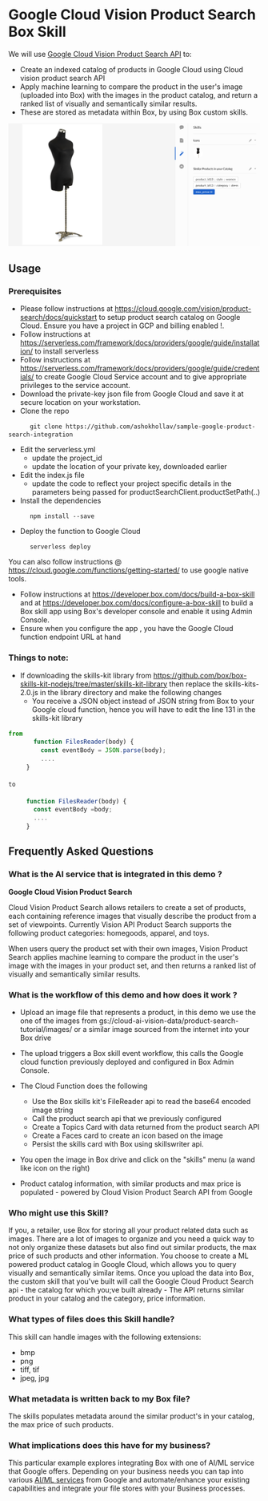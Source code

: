 # Google Cloud Vision Product Search Box Skill
We will use [Google Cloud Vision Product Search API](https://cloud.google.com/vision/product-search/docs/) to:
* Create an indexed catalog of products in Google Cloud using Cloud vision product search API
*  Apply machine learning to compare the product in the user's image (uploaded into Box) with the images in the product catalog, and return a ranked list of visually and semantically similar results.
* These are stored as metadata within Box, by using Box custom skills.

![Alt text](sample.png?raw=true "Box Skills view, similar products")

## Usage

### Prerequisites

* Please follow instructions at https://cloud.google.com/vision/product-search/docs/quickstart to setup product search catalog on Google Cloud. Ensure you have a project in GCP and billing enabled !. 
* Follow instructions at https://serverless.com/framework/docs/providers/google/guide/installation/ to install serverless
* Follow instructions at https://serverless.com/framework/docs/providers/google/guide/credentials/ to create Google Cloud Service account and to give appropriate privileges to the service account.
* Download the private-key json file from Google Cloud and save it at secure location on your workstation.
* Clone the repo
```
      git clone https://github.com/ashokhollav/sample-google-product-search-integration
```
* Edit the serverless.yml 
  * update the project_id
  * update the location of your private key, downloaded earlier
* Edit the index.js file
  * update the code to reflect your project specific details in the parameters being passed for     productSearchClient.productSetPath(..)
* Install the dependencies
```
      npm install --save

```
* Deploy the function to Google Cloud
```
      serverless deploy
```
      
You can also follow instructions @ https://cloud.google.com/functions/getting-started/ to use google native tools.

* Follow instructions at https://developer.box.com/docs/build-a-box-skill and at https://developer.box.com/docs/configure-a-box-skill to build a Box skill app using Box's developer console and enable it using Admin Console.
* Ensure when you configure the app , you have the Google Cloud function endpoint URL at hand

### Things to note:
* If downloading the skills-kit library from https://github.com/box/box-skills-kit-nodejs/tree/master/skills-kit-library then replace the skills-kits-2.0.js in the library directory and make the following changes
  * You receive a JSON object instead of JSON string from Box to your Google cloud function, hence you will have to edit the line 131 in the skills-kit library 
      
 ```javascript
 from 
        function FilesReader(body) {
          const eventBody = JSON.parse(body);
          ....
      }
    
 to 
 
      function FilesReader(body) {
        const eventBody =body;
        ....
      }
  ```
## Frequently Asked Questions
### What is the AI service that is integrated in this demo ?
<b>Google Cloud Vision Product Search</b>

Cloud Vision Product Search allows retailers to create a set of products, each containing reference images that visually describe the product from a set of viewpoints. Currently Vision API Product Search supports the following product categories: homegoods, apparel, and toys.

When users query the product set with their own images, Vision Product Search applies machine learning to compare the product in the user's image with the images in your product set, and then returns a ranked list of visually and semantically similar results.

### What is the workflow of this demo and how does it work ?

* Upload an image file that represents a product, in this demo we use the one of the images from gs://cloud-ai-vision-data/product-search-tutorial/images/ or a similar image sourced from the internet into your Box drive
* The upload triggers a Box skill event workflow, this calls the Google cloud function previously deployed and configured in Box Admin Console.
* The Cloud Function does the following
  * Use the Box skills kit's FileReader api to read the base64 encoded image string
  * Call the product search api that we previously configured
  * Create a Topics Card with data returned from the product search API
  * Create a Faces card to create an icon based on the image
  * Persist the skills card with Box using skillswriter api.
      
* You open the image in Box drive and click on the "skills" menu (a wand like icon on the right)
* Product catalog information, with similar products and max price is populated - powered by Cloud Vision Product Search API from Google

### Who might use this Skill?
If you, a retailer, use Box for storing all your product  related data such as images. There are a lot of images to organize and you need a quick way to not only organize these datasets but also find out similar products, the max price of such products and other information.
You choose to create a ML powered product catalog in Google Cloud, which allows you to query visually and semantically similar items. Once you upload the data into Box, the custom skill that you've built will call the Google Cloud Product Search api - the catalog for which you;ve built already - The API returns similar product in your catalog and the category, price information.

### What types of files does this Skill handle?
This skill can handle images with the following extensions:
* bmp
* png
* tiff, tif
* jpeg, jpg

### What metadata is written back to my Box file?
The skills populates metadata around the similar product's in your catalog, the max price of such products.

### What implications does this have for my business?
This particular example explores integrating Box with one of AI/ML service that Google offers. Depending on your business needs you can tap into various [AI/ML services](https://cloud.google.com/products/ai/) from Google and automate/enhance your existing capabilities and integrate your file stores with your Business processes.
